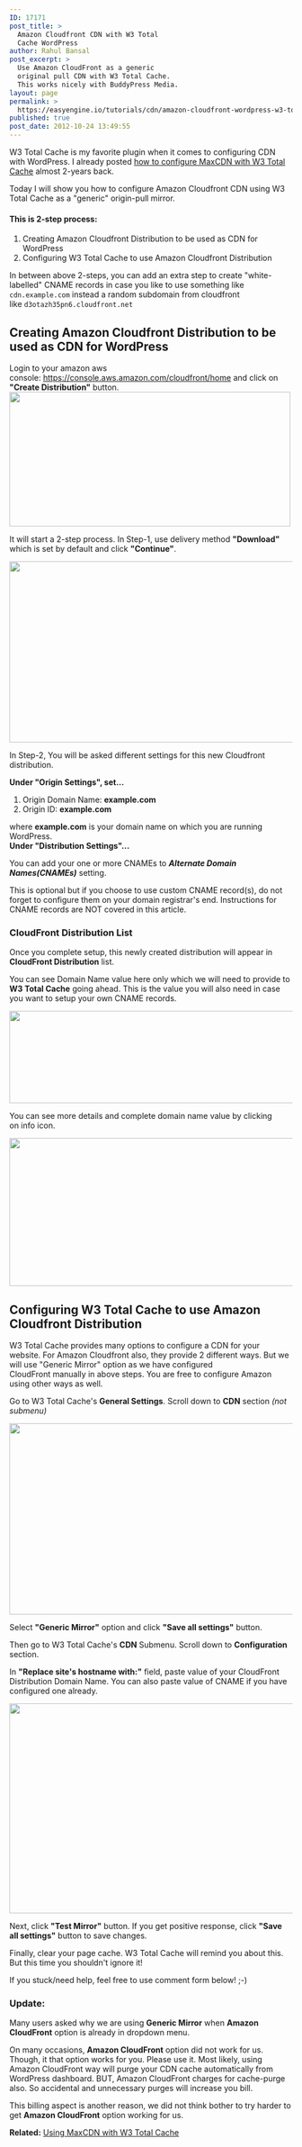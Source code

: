 ```yaml
---
ID: 17171
post_title: >
  Amazon Cloudfront CDN with W3 Total
  Cache WordPress
author: Rahul Bansal
post_excerpt: >
  Use Amazon CloudFront as a generic
  original pull CDN with W3 Total Cache.
  This works nicely with BuddyPress Media.
layout: page
permalink: >
  https://easyengine.io/tutorials/cdn/amazon-cloudfront-wordpress-w3-total-cache/
published: true
post_date: 2012-10-24 13:49:55
---
```

W3 Total Cache is my favorite plugin when it comes to configuring CDN with WordPress. I already posted <a href="http://devilsworkshop.org/tutorial/maxcdn-setup-on-wordpress-using-w3-total-cache-plugin-wpmu-tutorial/43595/">how to configure MaxCDN with W3 Total Cache</a> almost 2-years back.

Today I will show you how to configure Amazon Cloudfront CDN using W3 Total Cache as a "generic" origin-pull mirror.
<h4>This is 2-step process:</h4>
<ol>
	<li>Creating Amazon Cloudfront Distribution to be used as CDN for WordPress</li>
	<li>Configuring W3 Total Cache to use Amazon Cloudfront Distribution</li>
</ol>
In between above 2-steps, you can add an extra step to create "white-labelled" CNAME records in case you like to use something like <code>cdn.example.com</code> instead a random subdomain from cloudfront like <code>d3otazh35pn6.cloudfront.net</code>
<h2>Creating Amazon Cloudfront Distribution to be used as CDN for WordPress</h2>
Login to your amazon aws console: <a href="https://console.aws.amazon.com/cloudfront/home">https://console.aws.amazon.com/cloudfront/home</a> and click on <strong>"Create Distribution"</strong> button.

<img class="size-full wp-image-17173" title="Amazon AWS &gt;&gt; ClodFront &gt;&gt; Create Distribution" alt="" src="https://easyengine.io/wp-content/uploads/2012/10/Amazon-AWS-Create-Distribution-2.png" width="500" height="239" />

It will start a 2-step process. In Step-1, use delivery method <strong>"Download" </strong>which is set by default and click <strong>"Continue"</strong>.

<a href="https://easyengine.io/tutorials/amazon-cloudfront-cdn-w3-total-cache-plugin/attachment/cloudfront-select-delivery-method/" rel="attachment wp-att-17176"><img class="alignnone size-large wp-image-17176" title="CloudFront - Select Delivery Method" alt="" src="https://easyengine.io/wp-content/uploads/2012/10/CloudFront-Select-Delivery-Method-620x322.png" width="620" height="322" /></a>

In Step-2, You will be asked different settings for this new Cloudfront distribution.

<strong>Under "Origin Settings", set...</strong>
<ol>
	<li>Origin Domain Name: <strong>example.com</strong></li>
	<li>Origin ID: <strong>example.com</strong></li>
</ol>
<div>where <strong>example.com</strong> is your domain name on which you are running WordPress.</div>
<strong>Under "Distribution Settings"...</strong>

You can add your one or more CNAMEs to <em><strong>Alternate Domain Names(CNAMEs)</strong></em> setting.

This is optional but if you choose to use custom CNAME record(s), do not forget to configure them on your domain registrar's end. Instructions for CNAME records are NOT covered in this article.
<h3>CloudFront Distribution List</h3>
Once you complete setup, this newly created distribution will appear in <strong>CloudFront Distribution</strong> list.

You can see Domain Name value here only which we will need to provide to <strong>W3 Total Cache</strong> going ahead. This is the value you will also need in case you want to setup your own CNAME records.

<a href="https://easyengine.io/tutorials/amazon-cloudfront-cdn-w3-total-cache-plugin/attachment/cloudfront-distribution-list/" rel="attachment wp-att-17178"><img class="alignnone size-large wp-image-17178" title="CloudFront Distribution List" alt="" src="https://easyengine.io/wp-content/uploads/2012/10/CloudFront-Distribution-List-620x164.png" width="620" height="164" /></a>

You can see more details and complete domain name value by clicking on info icon.

<a href="https://easyengine.io/tutorials/amazon-cloudfront-cdn-w3-total-cache-plugin/attachment/cloudfront-distribution-settings-2/" rel="attachment wp-att-17180"><img class="alignnone size-large wp-image-17180" title="CloudFront Distribution Settings" alt="" src="https://easyengine.io/wp-content/uploads/2012/10/CloudFront-Distribution-Settings1-620x263.png" width="620" height="263" /></a>
<h2>Configuring W3 Total Cache to use Amazon Cloudfront Distribution</h2>
W3 Total Cache provides many options to configure a CDN for your website. For Amazon Cloudfront also, they provide 2 different ways. But we will use "Generic Mirror" option as we have configured CloudFront manually in above steps. You are free to configure Amazon using other ways as well.

Go to W3 Total Cache's <strong>General Settings</strong>. Scroll down to <strong>CDN</strong> section <em>(not submenu)</em>

<a href="https://easyengine.io/tutorials/amazon-cloudfront-cdn-w3-total-cache-plugin/attachment/w3-total-cache-cdn-generic-mirror-2/" rel="attachment wp-att-17185"><img class="alignnone size-full wp-image-17185" title="W3 Total Cache - CDN - Generic Mirror" alt="" src="https://easyengine.io/wp-content/uploads/2012/10/W3-Total-Cache-CDN-Generic-Mirror1.png" width="578" height="340" /></a>

Select <strong>"Generic Mirror"</strong> option and click <strong>"Save all settings"</strong> button.

Then go to W3 Total Cache's <strong>CDN</strong> Submenu. Scroll down to <strong>Configuration</strong> section.

In <strong>"Replace site's hostname with:"</strong> field, paste value of your CloudFront Distribution Domain Name. You can also paste value of CNAME if you have configured one already.

<a href="https://easyengine.io/tutorials/amazon-cloudfront-cdn-w3-total-cache-plugin/attachment/w3-total-cache-cdn-configuration/" rel="attachment wp-att-17188"><img class="alignnone size-full wp-image-17188" title="W3 Total Cache CDN Configuration" alt="" src="https://easyengine.io/wp-content/uploads/2012/10/W3-Total-Cache-CDN-Configuration.png" width="579" height="373" /></a>

Next, click <strong>"Test Mirror"</strong> button. If you get positive response, click <strong>"Save all settings"</strong> button to save changes.

Finally, clear your page cache. W3 Total Cache will remind you about this. But this time you shouldn't ignore it!

If you stuck/need help, feel free to use comment form below! ;-)
<h3>Update:</h3>
Many users asked why we are using <strong>Generic Mirror</strong> when <strong>Amazon CloudFront</strong> option is already in dropdown menu.

On many occasions, <strong>Amazon CloudFront</strong> option did not work for us. Though, it that option works for you. Please use it. Most likely, using Amazon CloudFront way will purge your CDN cache automatically from WordPress dashboard. BUT, Amazon CloudFront charges for cache-purge also. So accidental and unnecessary purges will increase you bill.

This billing aspect is another reason, we did not think bother to try harder to get <strong>Amazon CloudFront</strong> option working for us.

<strong>Related:</strong> <a href="http://devilsworkshop.org/tutorial/maxcdn-setup-on-wordpress-using-w3-total-cache-plugin-wpmu-tutorial/43595/">Using MaxCDN with W3 Total Cache</a>